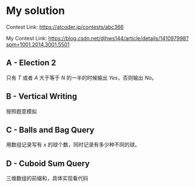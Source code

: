 # My solution

Contest Link: https://atcoder.jp/contests/abc366

My Contest Link: https://blog.csdn.net/djhws144/article/details/141097998?spm=1001.2014.3001.5501

## A - Election 2
只有 $T$ 或者 $A$ 大于等于 $N$ 的一半的时候输出 $Yes$，否则输出 $No$。

## B - Vertical Writing
按照题意模拟

## C - Balls and Bag Query
用数组记录写有 $x$ 的球个数，同时记录有多少种不同的球。

## D - Cuboid Sum Query
三维数组的前缀和，具体实现看代码
